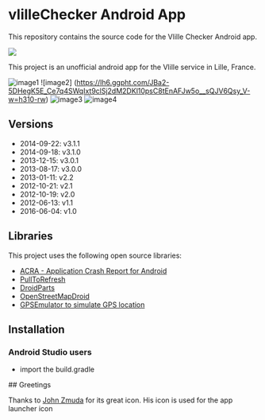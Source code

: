 # vlilleChecker  Android App

This repository contains the source code for the Vlille Checker Android app.

<a href="https://play.google.com/store/apps/details?id=com.vlille.checker" alt="Download from Google Play">
  <img src="http://www.android.com/images/brand/android_app_on_play_large.png">
</a>

This project is an unofficial android app for the Vlille service in Lille, France.

![image1](https://lh4.ggpht.com/XfOOnvk6yBXWFrju9QBnYXyJfkzeqdPw-gupzjQEv-SzTsHMQJ2UsKR7t7wSvbUixfY=h310-rw)&nbsp;![image2]
(https://lh6.ggpht.com/JBa2-5DHegK5E_Ce7q4SWqIxt9clSj2dM2DKl10psC8tEnAFJw5o__sQJV6Qsy_V-w=h310-rw)&nbsp;![image3](https://lh4.ggpht.com/Ti_2KmWifETLgvseOr4awiuIF5rezX3CFeHhivJF96vaMJbkezhT9TGXohakjVCLlzA=h310-rw)&nbsp;![image4](https://lh4.ggpht.com/JcjX6d8TWw9foVz3ur29iSVlmhmmqcDe_cnQPkIq-uabLIe_uNkSEzJ_a8HG_UJAGQ=h310-rw)


## Versions
* 2014-09-22: v3.1.1
* 2014-09-18: v3.1.0
* 2013-12-15: v3.0.1
* 2013-08-17: v3.0.0
* 2013-01-11: v2.2
* 2012-10-21: v2.1
* 2012-10-19: v2.0
* 2012-06-13: v1.1
* 2016-06-04: v1.0

## Libraries

This project uses the following open source libraries:

* [ACRA - Application Crash Report for Android](http://code.google.com/p/acra/)
* [PullToRefresh](https://github.com/chrisbanes/ActionBar-PullToRefresh)
* [DroidParts](https://github.com/yanchenko/droidparts)
* [OpenStreetMapDroid](http://code.google.com/p/osmdroid/)
* [GPSEmulator to simulate GPS location](http://code.google.com/p/android-gps-emulator/)

## Installation

### Android Studio users

* import the build.gradle

## Greetings

Thanks to [John Zmuda](http://thenounproject.com/rzmota/) for its great icon. His icon is used for the app launcher icon